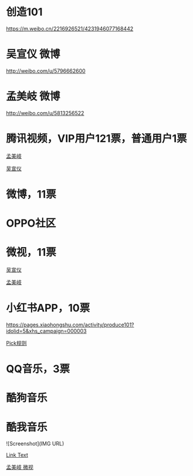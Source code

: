 # 创造101
https://m.weibo.cn/2216926521/4231946077168442

# 吴宣仪 微博
http://weibo.com/u/5796662600

# 孟美岐 微博
http://weibo.com/u/5813256522

# 腾讯视频，VIP用户121票，普通用户1票

[孟美岐](https://v.qq.com/biu/101_index?hidetitlebar=1&dokiId=51503945&debug=0&ptag=4_6.1.0.21618_sina)

[吴宣仪]()


# 微博，11票

# OPPO社区

# 微视，11票

[吴宣仪]()

[孟美岐](https://h5.qzone.qq.com/produce/101?_proxy=1&_wv=1&id=1503945)

# 小红书APP，10票
https://pages.xiaohongshu.com/activity/produce101?idolid=5&xhs_campaign=000003

[Pick规则](https://pages.xiaohongshu.com/activity/produce101_rule?openPage=yes&xhs_campaign=000003)

# QQ音乐，3票

# 酷狗音乐

# 酷我音乐



![Screenshot](IMG URL)

[Link Text](https://member.bilibili.com/v/#/article)


[孟美岐 微视](https://h5.qzone.qq.com/weishi/feed/15235240523211741524452998t4KcP8/wsfeed?_proxy=1&_wv=1&id=15235240523211741524#scheme=weishi%3A%2F%2Fprofile%3Fperson_id%3D1523524052321174)










